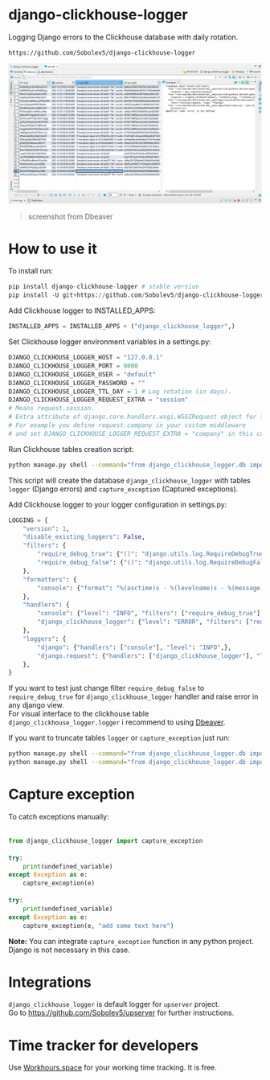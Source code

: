 # django-clickhouse-logger

Logging Django errors to the Clickhouse database with daily rotation.

```no-highlight
https://github.com/Sobolev5/django-clickhouse-logger
```

![](https://github.com/Sobolev5/django-clickhouse-logger/blob/master/screenshots/screenshot.png)   
> screenshot from Dbeaver

# How to use it

To install run:
```python
pip install django-clickhouse-logger # stable version
pip install -U git+https://github.com/Sobolev5/django-clickhouse-logger.git@master # development version
```

Add Clickhouse logger to INSTALLED_APPS:
```python
INSTALLED_APPS = INSTALLED_APPS + ("django_clickhouse_logger",)
```

Set Clickhouse logger environment variables in a settings.py:
```python
DJANGO_CLICKHOUSE_LOGGER_HOST = "127.0.0.1" 
DJANGO_CLICKHOUSE_LOGGER_PORT = 9000
DJANGO_CLICKHOUSE_LOGGER_USER = "default"
DJANGO_CLICKHOUSE_LOGGER_PASSWORD = ""
DJANGO_CLICKHOUSE_LOGGER_TTL_DAY = 1 # Log rotation (in days).
DJANGO_CLICKHOUSE_LOGGER_REQUEST_EXTRA = "session" 
# Means request.session. 
# Extra attribute of django.core.handlers.wsgi.WSGIRequest object for logging. 
# For example you define request.company in your custom middleware
# and set DJANGO_CLICKHOUSE_LOGGER_REQUEST_EXTRA = "company" in this case.
```

Run Clickhouse tables creation script:
```sh
python manage.py shell --command="from django_clickhouse_logger.db import *; create_logger_table(); create_capture_exception_table();" 
```
This script will create the database `django_clickhouse_logger` with tables `logger` (Django errors) and `capture_exception` (Captured exceptions).
  
  
Add Clickhouse logger to your logger configuration in settings.py:
```python
LOGGING = {
    "version": 1,
    "disable_existing_loggers": False,
    "filters": {
        "require_debug_true": {"()": "django.utils.log.RequireDebugTrue",}, 
        "require_debug_false": {"()": "django.utils.log.RequireDebugFalse"}
    },
    "formatters": {
        "console": {"format": "%(asctime)s - %(levelname)s - %(message)s"},
    },
    "handlers": {
        "console": {"level": "INFO", "filters": ["require_debug_true"], "class": "logging.StreamHandler", "formatter": "console"},
        "django_clickhouse_logger": {"level": "ERROR", "filters": ["require_debug_false"], "class": "django_clickhouse_logger.handlers.LoggerHandler"},              
    }, 
    "loggers": {
        "django": {"handlers": ["console"], "level": "INFO",},
        "django.request": {"handlers": ["django_clickhouse_logger"], "level": "ERROR", 'propagate': False},
    },
}
```

If you want to test just change filter `require_debug_false` to `require_debug_true` 
for `django_clickhouse_logger` handler and raise error in any django view.  
For visual interface to the clickhouse table `django_clickhouse_logger.logger` i recommend to using [Dbeaver](https://dbeaver.io/).
  

If you want to truncate tables `logger` or `capture_exception` just run:
```sh
python manage.py shell --command="from django_clickhouse_logger.db import *; truncate_logger_table();"
python manage.py shell --command="from django_clickhouse_logger.db import *; truncate_capture_exception_table();"
```

# Capture exception
To catch exceptions manually:
```python

from django_clickhouse_logger import capture_exception   

try:
    print(undefined_variable)
except Exception as e:
    capture_exception(e)

try:
    print(undefined_variable)
except Exception as e:
    capture_exception(e, "add some text here")
```
**Note:** You can integrate `capture_exception` function in any python project.
Django is not necessary in this case.



# Integrations
`django_clickhouse_logger` is default logger for `upserver` project.  
Go to https://github.com/Sobolev5/upserver for further instructions.


# Time tracker for developers
Use [Workhours.space](https://workhours.space/) for your working time tracking. It is free.

